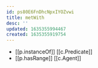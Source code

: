 ```yaml
---
id: ps80E6FnDhcNpxIYOZvwi
title: metWith
desc: ''
updated: 1635355994467
created: 1635355919754
---
```


- [[p.instanceOf]] [[c.Predicate]]
- [[p.hasRange]] [[c.Agent]]

